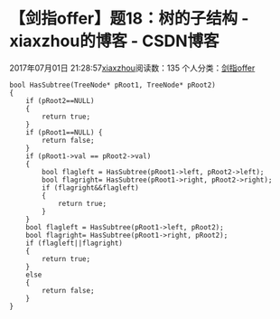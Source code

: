 # 【剑指offer】题18：树的子结构 - xiaxzhou的博客 - CSDN博客





2017年07月01日 21:28:57[xiaxzhou](https://me.csdn.net/xiaxzhou)阅读数：135
个人分类：[剑指offer](https://blog.csdn.net/xiaxzhou/article/category/6949916)









```
bool HasSubtree(TreeNode* pRoot1, TreeNode* pRoot2)
{
    if (pRoot2==NULL)
    {
        return true;
    }
    if (pRoot1==NULL) {
        return false;
    }
    if (pRoot1->val == pRoot2->val)
    {
        bool flagleft = HasSubtree(pRoot1->left, pRoot2->left);
        bool flagright= HasSubtree(pRoot1->right, pRoot2->right);
        if (flagright&&flagleft)
        {
            return true;
        }
    }
    bool flagleft = HasSubtree(pRoot1->left, pRoot2);
    bool flagright= HasSubtree(pRoot1->right, pRoot2);
    if (flagleft||flagright)
    {
        return true;
    }
    else
    {
        return false;
    }
}
```




